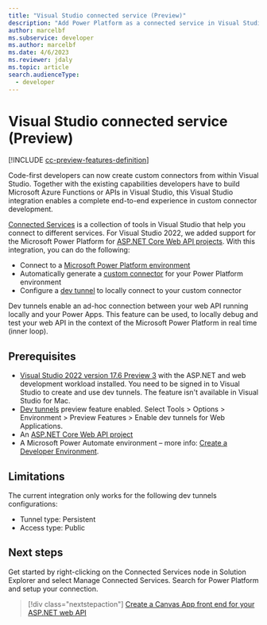 ```yaml
---
title: "Visual Studio connected service (Preview)"
description: "Add Power Platform as a connected service in Visual Studio to create a Custom Connector."
author: marcelbf
ms.subservice: developer
ms.author: marcelbf
ms.date: 4/6/2023
ms.reviewer: jdaly
ms.topic: article
search.audienceType: 
  - developer
---
```

# Visual Studio connected service (Preview)

[!INCLUDE [cc-preview-features-definition](../includes/cc-preview-features-definition.md)]

Code-first developers can now create custom connectors from within Visual Studio. Together with the existing capabilities developers have to build Microsoft Azure Functions or APIs in Visual Studio, this Visual Studio integration enables a complete end-to-end experience in custom connector development.

[Connected Services](https://learn.microsoft.com/en-us/visualstudio/azure/overview-connected-services?view=vs-2022) is a collection of tools in Visual Studio that help you connect to different services. For Visual Studio 2022, we added support for the Microsoft Power Platform for [ASP.NET Core Web API projects](https://learn.microsoft.com/en-us/aspnet/core/tutorials/first-web-api?view=aspnetcore-7.0&tabs=visual-studio). With this integration, you can do the following:

- Connect to a [Microsoft Power Platform environment](https://learn.microsoft.com/en-us/power-platform/admin/create-environment)
- Automatically generate a [custom connector](https://learn.microsoft.com/en-us/connectors/custom-connectors/) for your Power Platform environment
- Configure a [dev tunnel](https://learn.microsoft.com/en-us/aspnet/core/test/dev-tunnels?view=aspnetcore-7.0) to locally connect to your custom connector

Dev tunnels enable an ad-hoc connection between your web API running locally and your Power Apps. This feature can be used, to locally debug and test your web API in the context of the Microsoft Power Platform in real time (inner loop).

## Prerequisites

- [Visual Studio 2022 version 17.6 Preview 3](/visualstudio/releases/2022/release-notes-preview) with the ASP.NET and web development workload installed. You need to be signed in to Visual Studio to create and use dev tunnels. The feature isn't available in Visual Studio for Mac.
- [Dev tunnels](https://learn.microsoft.com/en-us/aspnet/core/test/dev-tunnels?view=aspnetcore-7.0) preview feature enabled. Select Tools > Options > Environment > Preview Features > Enable dev tunnels for Web Applications.
- An [ASP.NET Core Web API project](https://learn.microsoft.com/en-us/aspnet/core/tutorials/first-web-api?view=aspnetcore-7.0&tabs=visual-studio)
- A Microsoft Power Automate environment – more info: [Create a Developer Environment](https://review.learn.microsoft.com/en-us/power-platform/developer/create-developer-environment).

## Limitations

The current integration only works for the following dev tunnels configurations:
- Tunnel type: Persistent
- Access type: Public

## Next steps

Get started by right-clicking on the Connected Services node in Solution Explorer and select Manage Connected Services. Search for Power Platform and setup your connection.

> [!div class="nextstepaction"]
> [Create a Canvas App front end for your ASP.NET web API](visual-studio-create-canvas-app.md)<br/>

